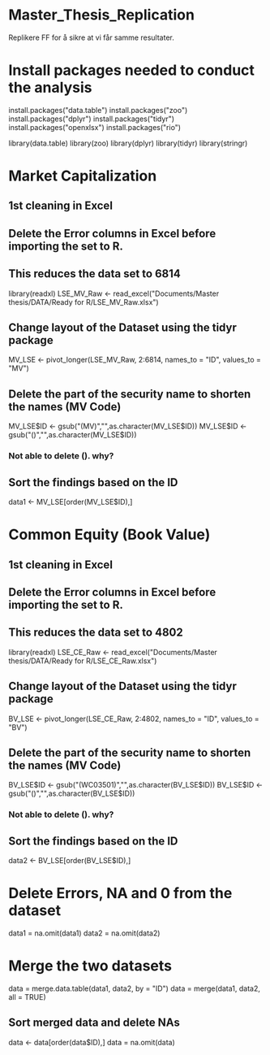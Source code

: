 # Master_Thesis_Replication
Replikere FF for å sikre at vi får samme resultater. 

# Install packages needed to conduct the analysis
install.packages("data.table")
install.packages("zoo")
install.packages("dplyr")
install.packages("tidyr")
install.packages("openxlsx")
install.packages("rio")

library(data.table)
library(zoo)
library(dplyr)
library(tidyr)
library(stringr)


# Market Capitalization 

## 1st cleaning in Excel
## Delete the Error columns in Excel before importing the set to R. 
## This reduces the data set to 6814
library(readxl)
LSE_MV_Raw <- read_excel("Documents/Master thesis/DATA/Ready for R/LSE_MV_Raw.xlsx")

## Change layout of the Dataset using the tidyr package
MV_LSE <- pivot_longer(LSE_MV_Raw, 2:6814, names_to = "ID", values_to = "MV")

## Delete the part of the security name to shorten the names (MV Code)
MV_LSE$ID <- gsub("(MV)","",as.character(MV_LSE$ID))
MV_LSE$ID <- gsub("()","",as.character(MV_LSE$ID))
### Not able to delete (). why?

## Sort the findings based on the ID
data1 <- MV_LSE[order(MV_LSE$ID),]



# Common Equity (Book Value)

## 1st cleaning in Excel
## Delete the Error columns in Excel before importing the set to R. 
## This reduces the data set to 4802
library(readxl)
LSE_CE_Raw <- read_excel("Documents/Master thesis/DATA/Ready for R/LSE_CE_Raw.xlsx")

## Change layout of the Dataset using the tidyr package
BV_LSE <- pivot_longer(LSE_CE_Raw, 2:4802, names_to = "ID", values_to = "BV")

## Delete the part of the security name to shorten the names (MV Code)
BV_LSE$ID <- gsub("(WC03501)","",as.character(BV_LSE$ID))
BV_LSE$ID <- gsub("()","",as.character(BV_LSE$ID))
### Not able to delete (). why?

## Sort the findings based on the ID
data2 <- BV_LSE[order(BV_LSE$ID),]


# Delete Errors, NA and 0 from the dataset
data1 = na.omit(data1)
data2 = na.omit(data2)

# Merge the two datasets 
data = merge.data.table(data1, data2, by = "ID")
data = merge(data1, data2, all = TRUE)

## Sort merged data and delete NAs
data <- data[order(data$ID),]
data = na.omit(data)





